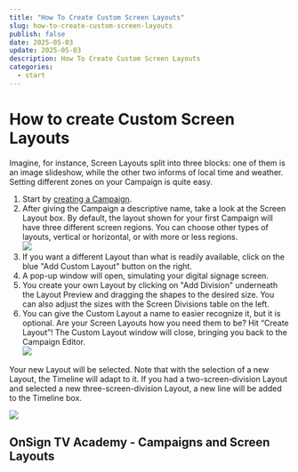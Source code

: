 ```yaml
---
title: "How To Create Custom Screen Layouts"
slug: how-to-create-custom-screen-layouts
publish: false
date: 2025-05-03
update: 2025-05-03
description: How To Create Custom Screen Layouts
categories:
  - start
---
```


How to create Custom Screen Layouts
===================================

Imagine, for instance, Screen Layouts split into three blocks: one of them is an image slideshow, while the other two informs of local time and weather. Setting different zones on your Campaign is quite easy.

1. Start by [creating a Campaign](/create-your-first-campaign/how-to-create-a-campaign).
2. After giving the Campaign a descriptive name, take a look at the Screen Layout box. By default, the layout shown for your first Campaign will have three different screen regions. You can choose other types of layouts, vertical or horizontal, or with more or less regions.  
   ![](https://static.helpjuice.com/helpjuice_production/uploads/upload/image/23821/direct/1731612227775/how-to-create-custom-screen-layouts_1.png)
3. If you want a different Layout than what is readily available, click on the blue "Add Custom Layout" button on the right.
4. A pop-up window will open, simulating your digital signage screen.
5. You create your own Layout by clicking on "Add Division" underneath the Layout Preview and dragging the shapes to the desired size. You can also adjust the sizes with the Screen Divisions table on the left.
6. You can give the Custom Layout a name to easier recognize it, but it is optional. Are your Screen Layouts how you need them to be? Hit “Create Layout”! The Custom Layout window will close, bringing you back to the Campaign Editor.  
   ![](https://static.helpjuice.com/helpjuice_production/uploads/upload/image/23821/direct/1731612272837/how-to-create-custom-screen-layouts_2.png)

Your new Layout will be selected. Note that with the selection of a new Layout, the Timeline will adapt to it. If you had a two-screen-division Layout and selected a new three-screen-division Layout, a new line will be added to the Timeline box.

![](https://static.helpjuice.com/helpjuice_production/uploads/upload/image/23821/direct/1731612315528/how-to-create-custom-screen-layouts_3.png)

OnSign TV Academy - Campaigns and Screen Layouts
------------------------------------------------
